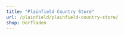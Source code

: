 ```yaml
---
title: "Plainfield Country Store"
url: /plainfield/plainfield-country-store/
shop: Dorfladen
---
```

